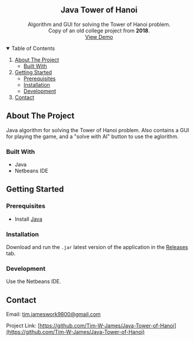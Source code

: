 <!--
*** Based on the Best-README-Template: https://github.com/othneildrew/Best-README-Template
***
*** To avoid retyping too much info. Do a search and replace for the following:
*** repo_name, project_title, project_description
-->



<!-- PROJECT SHIELDS -->
<!-- [![Release][release-shield]][release-url] -->
<!-- [![Last Commit][last-commit-shield]][last-commit-url] -->
<!-- [![Contributors][contributors-shield]][contributors-url] -->
<!-- [![Forks][forks-shield]][forks-url] -->
<!-- [![Stargazers][stars-shield]][stars-url] -->
<!-- [![Issues][issues-shield]][issues-url] -->
<!-- [![MIT License][license-shield]][license-url] -->
<!-- [![LinkedIn][linkedin-shield]][linkedin-url] -->



<!-- PROJECT LOGO -->
<br />
<p align="center">
<!--   <a href="https://github.com/Tim-W-James/repo_name">
    <img src="images/logo.png" alt="Logo" width="80" height="80">
  </a> -->

  <h2 align="center">Java Tower of Hanoi</h2>

  <p align="center">
    Algorithm and GUI for solving the Tower of Hanoi problem.
    <br />
    Copy of an old college project from <b>2018</b>.
    <br />
<!--     <a href="https://github.com/Tim-W-James/repo_name"><strong>Explore the docs »</strong></a>
    <br /> 
    <br /> -->
    <a href="https://github.com/Tim-W-James/Java-Tower-of-Hanoi/releases">View Demo</a>
<!--     ·
    <a href="https://github.com/Tim-W-James/repo_name/issues">Report Bug</a> -->
<!--     ·
    <a href="https://github.com/Tim-W-James/repo_name/issues">Request Feature</a> -->
  </p>
</p>



<!-- TABLE OF CONTENTS -->
<details open="open">
  <summary>Table of Contents</summary>
  <ol>
    <li>
      <a href="#about-the-project">About The Project</a>
      <ul>
<!--         <li><a href="#features">Features</a></li> -->
        <li><a href="#built-with">Built With</a></li>
      </ul>
    </li>
    <li>
      <a href="#getting-started">Getting Started</a>
      <ul>
        <li><a href="#prerequisites">Prerequisites</a></li>
        <li><a href="#installation">Installation</a></li>
        <li><a href="#development">Development</a></li>
      </ul> 
    </li>
<!--     <li>
        <a href="#usage">Usage</a>
        <ul>
        <li><a href="#example-usecases">Example Usecases</a></li>
        </ul>
    </li> -->
<!--     <li><a href="#roadmap">Roadmap</a></li> -->
<!--     <li><a href="#contributing">Contributing</a></li> -->
<!--     <li><a href="#license">License</a></li> -->
    <li><a href="#contact">Contact</a></li>
<!--     <li><a href="#acknowledgements">Acknowledgements</a></li> -->
  </ol>
</details>



<!-- ABOUT THE PROJECT -->
## About The Project

<!-- [![Product Name Screen Shot][product-screenshot]](https://example.com) -->

Java algorithm for solving the Tower of Hanoi problem. Also contains a GUI for playing the game, and a "solve with AI" button to use the aglorithm.

### Built With

* Java
* Netbeans IDE

<!-- GETTING STARTED -->
## Getting Started

### Prerequisites

* Install [Java](https://java.com/en/download/help/download_options.html)

### Installation

Download and run the `.jar` latest version of the application in the [Releases](https://github.com/Tim-W-James/Java-Tower-of-Hanoi/releases) tab.
   
### Development

Use the Netbeans IDE.



<!-- USAGE -->
<!-- ## Usage

Usage text.
 -->
<!-- ### Example Usecases

Use this space to show useful examples of how a project can be used. Additional screenshots, code examples and demos work well in this space. You may also link to more resources.

_For more examples, please refer to the [Documentation](https://example.com)_ -->

<!-- LICENSE -->
<!-- ## License

Distributed under the MIT License. See `LICENSE` for more information. -->



<!-- CONTACT -->
## Contact

Email: [tim.jameswork9800@gmail.com](mailto:tim.jameswork9800@gmail.com "tim.jameswork9800@gmail.com")

Project Link: [https://github.com/Tim-W-James/Java-Tower-of-Hanoi](https://github.com/Tim-W-James/Java-Tower-of-Hanoi)



<!-- ACKNOWLEDGEMENTS -->
<!-- ## Acknowledgements

* []()
* []()
* []() -->
